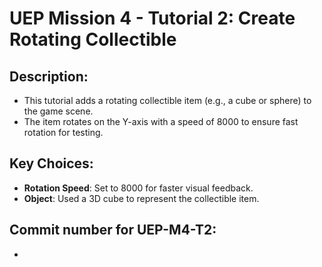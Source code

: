 # UEP Mission 4 - Tutorial 2: Create Rotating Collectible

## Description:
- This tutorial adds a rotating collectible item (e.g., a cube or sphere) to the game scene.
- The item rotates on the Y-axis with a speed of 8000 to ensure fast rotation for testing.

## Key Choices:
- **Rotation Speed**: Set to 8000 for faster visual feedback.
- **Object**: Used a 3D cube to represent the collectible item.

## Commit number for UEP-M4-T2:
- <f7006bba92b1345d57e98b6a191ddd5a41356f42>
